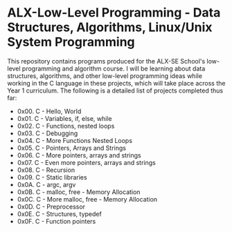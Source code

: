 <h1> ALX-Low-Level Programming - Data Structures, Algorithms, Linux/Unix System Programming</h1>

<p>This repository contains programs produced for the ALX-SE School's low-level programming and algorithm course. I will be learning about data structures, algorithms, and other low-level programming ideas while working in the C language in these projects, which will take place across the Year 1 curriculum. The following is a detailed list of projects completed thus far:</p>

<ul>
<li>0x00. C - Hello, World</li>
<li>0x01. C - Variables, if, else, while</li>
<li>0x02. C - Functions, nested loops</li>
<li>0x03. C - Debugging</li>
<li>0x04. C - More Functions Nested Loops</li>
<li>0x05. C - Pointers, Arrays and Strings</li>
<li>0x06. C - More pointers, arrays and strings</li>
<li>0x07. C - Even more pointers, arrays and strings</li>
<li>0x08. C - Recursion</li>
<li>0x09. C - Static libraries</li>
<li>0x0A. C - argc, argv</li>
<li>0x0B. C - malloc, free - Memory Allocation</li>
<li>0x0C. C - More malloc, free - Memory Allocation</li>
<li>0x0D. C - Preprocessor</li>
<li>0x0E. C - Structures, typedef</li>
<li>0x0F. C - Function pointers</li>
</ul>
